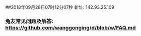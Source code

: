 ##2018年09月28日07时12分07秒 新址: 142.93.25.109
### 兔友常见问题及解答: https://github.com/wanggonging/d/blob/w/FAQ.md
